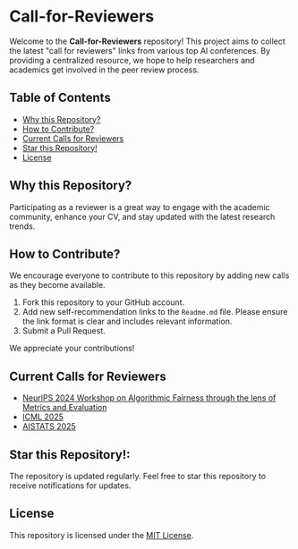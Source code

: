 # Call-for-Reviewers
Welcome to the **Call-for-Reviewers** repository! This project aims to collect the latest "call for reviewers" links from various top AI conferences. By providing a centralized resource, we hope to help researchers and academics get involved in the peer review process.

## Table of Contents
- [Why this Repository?](#why-this-repository)
- [How to Contribute?](#how-to-contribute)
- [Current Calls for Reviewers](#current-calls-for-reviewers)
- [Star this Repository!](#star-this-repository)
- [License](#license)


## Why this Repository?
Participating as a reviewer is a great way to engage with the academic community, enhance your CV, and stay updated with the latest research trends.

## How to Contribute?
We encourage everyone to contribute to this repository by adding new calls as they become available.

1.  Fork this repository to your GitHub account.
2.  Add new self-recommendation links to the `Readme.md` file.  Please ensure the link format is clear and includes relevant information.
3.  Submit a Pull Request.

We appreciate your contributions!

## Current Calls for Reviewers

- [NeurIPS 2024 Workshop on Algorithmic Fairness through the lens of Metrics and Evaluation](https://docs.google.com/forms/d/e/1FAIpQLSd3JutC6sPMMiNRfL6RL2x5Ig5j52_3H0o0BV96NI5fPDlqAg/viewform)
- [ICML 2025](https://docs.google.com/forms/d/e/1FAIpQLScewOaKu6E23-2gwikWbG2Uhb0veARqyYNm_sv5YgONCpBvdQ/viewform?pli=1&pli=1)
- [AISTATS 2025](https://docs.google.com/forms/d/e/1FAIpQLSfw2b8vxQjgLGnUcbSd2joW1LNlzLfpdaeHbUIHE7E5ynxd2g/viewform)

## Star this Repository!: 
The repository is updated regularly. Feel free to star this repository to receive notifications for updates.

## License

This repository is licensed under the [MIT License](LICENSE).
